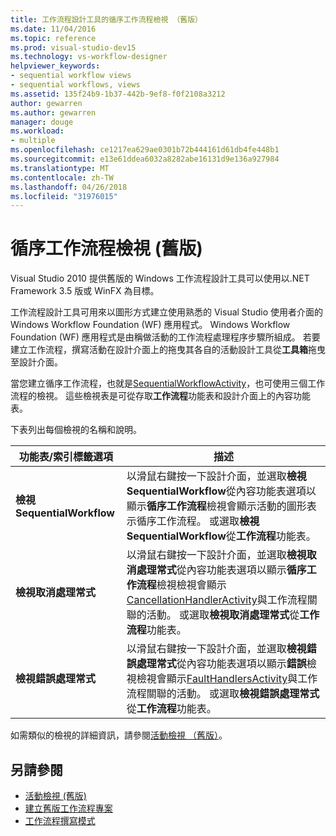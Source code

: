 ```yaml
---
title: 工作流程設計工具的循序工作流程檢視 （舊版）
ms.date: 11/04/2016
ms.topic: reference
ms.prod: visual-studio-dev15
ms.technology: vs-workflow-designer
helpviewer_keywords:
- sequential workflow views
- sequential workflows, views
ms.assetid: 135f24b9-1b37-442b-9ef8-f0f2108a3212
author: gewarren
ms.author: gewarren
manager: douge
ms.workload:
- multiple
ms.openlocfilehash: ce1217ea629ae0301b72b444161d61db4fe448b1
ms.sourcegitcommit: e13e61ddea6032a8282abe16131d9e136a927984
ms.translationtype: MT
ms.contentlocale: zh-TW
ms.lasthandoff: 04/26/2018
ms.locfileid: "31976015"
---
```

# <a name="sequential-workflow-views-legacy"></a>循序工作流程檢視 (舊版)

Visual Studio 2010 提供舊版的 Windows 工作流程設計工具可以使用以.NET Framework 3.5 版或 WinFX 為目標。

工作流程設計工具可用來以圖形方式建立使用熟悉的 Visual Studio 使用者介面的 Windows Workflow Foundation (WF) 應用程式。 Windows Workflow Foundation (WF) 應用程式是由稱做活動的工作流程處理程序步驟所組成。 若要建立工作流程，撰寫活動在設計介面上的拖曳其各自的活動設計工具從**工具箱**拖曳至設計介面。

當您建立循序工作流程，也就是[SequentialWorkflowActivity](http://go.microsoft.com/fwlink?LinkID=65040)，也可使用三個工作流程的檢視。 這些檢視表是可從存取**工作流程**功能表和設計介面上的內容功能表。

下表列出每個檢視的名稱和說明。

|功能表/索引標籤選項|描述|
|----------------------|-----------------|
|**檢視 SequentialWorkflow**|以滑鼠右鍵按一下設計介面，並選取**檢視 SequentialWorkflow**從內容功能表選項以顯示**循序工作流程**檢視會顯示活動的圖形表示循序工作流程。 或選取**檢視 SequentialWorkflow**從**工作流程**功能表。|
|**檢視取消處理常式**|以滑鼠右鍵按一下設計介面，並選取**檢視取消處理常式**從內容功能表選項以顯示**循序工作流程**檢視檢視會顯示[CancellationHandlerActivity](http://go.microsoft.com/fwlink?LinkID=65050)與工作流程關聯的活動。 或選取**檢視取消處理常式**從**工作流程**功能表。|
|**檢視錯誤處理常式**|以滑鼠右鍵按一下設計介面，並選取**檢視錯誤處理常式**從內容功能表選項以顯示**錯誤**檢視檢視會顯示[FaultHandlersActivity](http://go.microsoft.com/fwlink?LinkID=65055)與工作流程關聯的活動。 或選取**檢視錯誤處理常式**從**工作流程**功能表。|

 如需類似的檢視的詳細資訊，請參閱[活動檢視 （舊版）](../workflow-designer/activity-views-legacy.md)。

## <a name="see-also"></a>另請參閱

- [活動檢視 (舊版)](../workflow-designer/activity-views-legacy.md)
- [建立舊版工作流程專案](../workflow-designer/creating-legacy-workflow-projects.md)
- [工作流程撰寫模式](http://go.microsoft.com/fwlink?LinkID=65014)